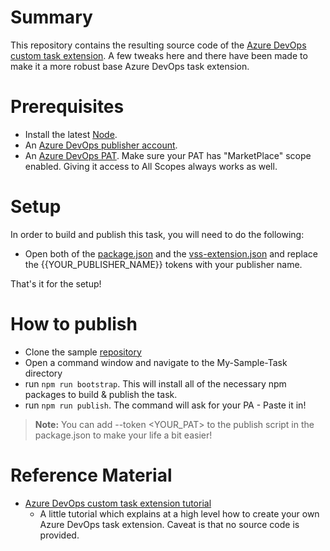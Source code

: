 # Summary
This repository contains the resulting source code of the [Azure DevOps custom task extension](https://docs.microsoft.com/en-us/azure/devops/extend/develop/add-build-task?view=azure-devops). A few tweaks here and there have been made to make it a more robust base Azure DevOps task extension.

# Prerequisites
 - Install the latest [Node](https://nodejs.org/en/download/).
 - An [Azure DevOps publisher account](https://docs.microsoft.com/en-us/azure/devops/extend/develop/add-build-task?view=azure-devops#create-your-publisher).
 - An [Azure DevOps PAT](https://docs.microsoft.com/en-us/azure/devops/organizations/accounts/use-personal-access-tokens-to-authenticate?view=azure-devops&tabs=preview-page). Make sure your PAT has "MarketPlace" scope enabled. Giving it access to All Scopes always works as well.

# Setup
In order to build and publish this task, you will need to do the following:
 - Open both of the [package.json](https://github.com/mastloui/Azure-DevOps-Sample-Task-Extension/blob/master/My-Sample-Task/package.json) and the [vss-extension.json](https://github.com/mastloui/Azure-DevOps-Sample-Task-Extension/blob/master/vss-extension.json) and replace the {{YOUR_PUBLISHER_NAME}} tokens with your publisher name.

That's it for the setup!

# How to publish
 - Clone the sample [repository](https://github.com/mastloui/Azure-DevOps-Sample-Task-Extension)
 - Open a command window and navigate to the My-Sample-Task directory
 - run `npm run bootstrap`. This will install all of the necessary npm packages to build & publish the task.
 - run `npm run publish`. The command will ask for your PA - Paste it in!

> **Note:** You can add --token <YOUR_PAT> to the publish script in the package.json to make your life a bit easier!

# Reference Material
- [Azure DevOps custom task extension tutorial](https://docs.microsoft.com/en-us/azure/devops/extend/develop/add-build-task?view=azure-devops)
   - A little tutorial which explains at a high level how to create your own Azure DevOps task extension. Caveat is that no source code is provided.